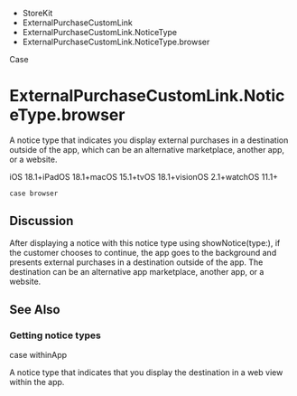 

- StoreKit
- ExternalPurchaseCustomLink
- ExternalPurchaseCustomLink.NoticeType
-  ExternalPurchaseCustomLink.NoticeType.browser 

Case

# ExternalPurchaseCustomLink.NoticeType.browser

A notice type that indicates you display external purchases in a destination outside of the app, which can be an alternative marketplace, another app, or a website.

iOS 18.1+iPadOS 18.1+macOS 15.1+tvOS 18.1+visionOS 2.1+watchOS 11.1+

``` source
case browser
```

## Discussion

After displaying a notice with this notice type using showNotice(type:), if the customer chooses to continue, the app goes to the background and presents external purchases in a destination outside of the app. The destination can be an alternative app marketplace, another app, or a website.

## See Also

### Getting notice types

case withinApp

A notice type that indicates that you display the destination in a web view within the app.

